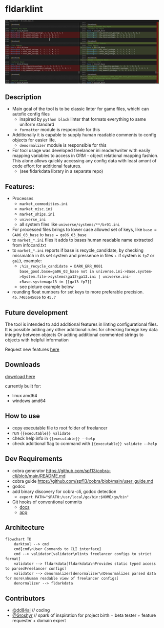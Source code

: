 # fldarklint

![](docs/assets/diff_example.png)

## Description

- Main goal of the tool is to be classic linter for game files, whichi can autofix config files
  - inspired by `python black` linter that formats everything to same uniform standard
  - `formatter` module is responsible for this
- Additionally it is capable to supply human readable comments to config objects for easier life.
  - `denormalizer` module is responsible for this
- For tool usage was developed freelancer ini reader/writer with easily mapping variables to access in ORM - object relational mapping fashion. This alone allows quickly accessing any config data with least amont of code effort for additional features.
  - (see fldarkdata library in a separate repo)

## Features:

- Processes
  - `market_commodities.ini`
  - `market_misc.ini`
  - `market_ships.ini`
  - `universe_ini`
  - all system files like `universe/systems/**/br01.ini`
- For processed files brings to lower case allowed set of keys, like `base = GA06_03_base` to `base = ga06_03_base`
- to `market_*.ini` files it adds to bases human readable name extracted from infocard.txt
- to `market_*.ini` reports if base is recycle_candidate, by checking missmatch in its set system and pressence in files + if system is `fp7` or `ga13`, example:
  - `;%is_recycle_candidate = DARK_ERR_0001 base_good.base=ga06_03_base not in universe.ini->Base.system->System.file->systems\ga13\ga13.ini | universe.ini->Base.system=ga13 in [[ga13 fp7]]`
  - see picture example below
- rounding float numbers for set keys to more preferable precision. `45.7465645656` to `45.7`

## Future development

The tool is intended to add additional features in linting configurational files.
It is possible adding any other additional rules for checking foreign key data integrity between objects
Or adding additional commented strings to objects with helpful information

Request new features [here](https://github.com/darklab8/darklab_freelancer_darktool/issues)

## Downloads

[download here](https://github.com/darklab8/darklab_freelancer_darktool/releases)

currently built for:

- linux amd64
- windows amd64

## How to use

- copy executable file to root folder of freelancer
- run `{{executable}} validate`
- check help info in `{{executable}} --help`
- check additional flag to command with `{{executable}} validate --help`

## Dev Requirements

- cobra generator https://github.com/spf13/cobra-cli/blob/main/README.md
- cobra guide https://github.com/spf13/cobra/blob/main/user_guide.md
- godoc
- add binary discovery for cobra-cli, godoc detection
  - `export PATH="$PATH:/usr/local/go/bin:$HOME/go/bin"`
- Git hooks of conventional commits
  - [docs](https://gist.github.com/qoomon/5dfcdf8eec66a051ecd85625518cfd13)
  - [app](https://www.npmjs.com/package/git-conventional-commits)

## Architecture

```mermaid
flowchart TD
    darktool --> cmd
    cmd[cmd\nUser Commands to CLI interface]
    cmd --> validator[validator\nlints freelancer configs to strict format]
    validator --> fldarkdata[fldarkdata\nProvides static typed access to parsedFreelancer configs]
    validator --> denormalizer[denormalizer\nDenormalizes parsed data for more\nhuman readable view of freelancer configs]
    denormalizer --> fldarkdata
```

## Contributors

- [@dd84ai](https://github.com/dd84ai) // coding
- [@Groshyr](https://github.com/Groshyr) // spark of inspiration for project birth + beta tester + feature requester + domain expert
